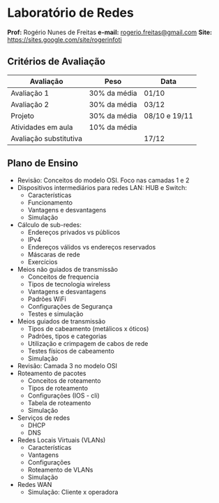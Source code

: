 # Laboratório de Redes
**Prof:** Rogério Nunes de Freitas
**e-mail:** rogerio.freitas@gmail.com
**Site:** https://sites.google.com/site/rogerinfoti


## Critérios de Avaliação

| Avaliação | Peso | Data
|--|--|--|
| Avaliação 1 | 30% da média | 01/10 |
| Avaliação 2 | 30% da média | 03/12 |
|  Projeto | 30% da média | 08/10 e 19/11 |
| Atividades em aula | 10% da média |  |
| Avaliação substitutiva |  | 17/12 |


## Plano de Ensino
- Revisão: Conceitos do modelo OSI. Foco nas camadas 1 e 2
- Dispositivos intermediários para redes LAN: HUB e Switch:
	- Características
	- Funcionamento
	- Vantagens e desvantagens
	- Simulação
- Cálculo de sub-redes:
	- Endereços privados vs públicos
	- IPv4
	- Endereços válidos vs endereços reservados
	- Máscaras de rede
	- Exercícios
- Meios não guiados de transmissão
	- Conceitos de frequencia
	- Tipos de tecnologia wireless
	- Vantagens e desvantagens
	- Padrões WiFi
	- Configurações de Segurança
	- Testes e simulação
- Meios guiados de transmissão
	- Tipos de cabeamento (metálicos x óticos)
	- Padrões, tipos e categorias
	- Utilização e crimpagem de cabos de rede
	- Testes físicos de cabeamento
	- Simulação
- Revisão: Camada 3 no modelo OSI
- Roteamento de pacotes
	- Conceitos de roteamento
	- Tipos de roteamento
	- Configurações (IOS - cli)
	- Tabela de roteamento
	- Simulação
- Serviços de redes
	- DHCP
	- DNS
- Redes Locais Virtuais (VLANs)
	- Características
	- Vantagens
	- Configurações
	- Roteamento de VLANs
	- Simulação
- Redes WAN
	- Simulação: Cliente x operadora


<!--stackedit_data:
eyJoaXN0b3J5IjpbLTIxNDU5NjQwLC0yMDA2ODIwMjQ0XX0=
-->